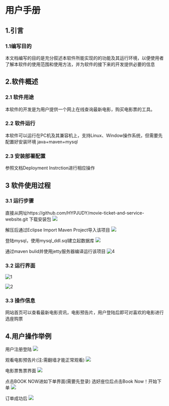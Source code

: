 # 用户手册
## 1.引言
### 1.1编写目的
本文档编写的目的是充分叙述本软件所能实现的的功能及其运行环境，以便使用者了解本软件的使用范围和使用方法，并为软件的接下来的开发提供必要的信息

## 2.软件概述
### 2.1 软件用途
本软件的开发是为用户提供一个网上在线查询最新电影，购买电影票的工具。
### 2.2 软件运行
本软件可以运行在PC机及其兼容机上，支持Linux、Window操作系统，但需要先配置好安装环境 java+maven+mysql
### 2.3 安装部署配置
参照文档Deployment Instrction进行相应操作

## 3 软件使用过程
### 3.1 运行步骤

直接从网址https://github.com/HYPJUDY/movie-ticket-and-service-website.git 下载安装包
![](../assets/images/操作图1.png)

解压后通过Eclipse Import Maven Project导入该项目
![](../assets/images/操作图2.png)


登陆mysql，使用mysql_ddl.sql建立起数据库
![](../assets/images/操作图3.png)

通过maven bulid并使用jetty服务器编译运行该项目
![4](../assets/images/操作图4.png)

### 3.2 运行界面
![1](../assets/images/界面1.png)

![2](../assets/images/界面2.png)

### 3.3 操作信息
网站首页可以查看最新电影资讯，电影预告片，用户登陆后即可对喜欢的电影进行选座购票

## 4.用户操作举例
用户注册登陆
![](../assets/images/注册登陆界面.png)

观看电影预告片(注:需翻墙才能正常观看)
![](../assets/images/界面3.png)

电影票售票界面
![](../assets/images/界面4.png)

点击BOOK NOW进如下单界面(需要先登录)
选好座位后点击Book Now！开始下单
![](../assets/images/界面5.png)

订单成功后
![](../assets/images/界面6.png)





